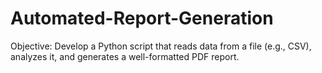 # Automated-Report-Generation
Objective: Develop a Python script that reads data from a file (e.g., CSV), analyzes it, and generates a well-formatted PDF report.
